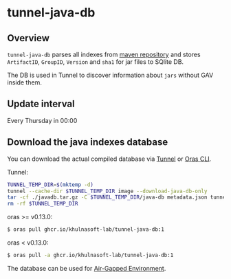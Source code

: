 # tunnel-java-db

## Overview
`tunnel-java-db` parses all indexes from [maven repository](https://repo.maven.apache.org/maven2) and stores `ArtifactID`, `GroupID`, `Version` and `sha1` for jar files to SQlite DB.

The DB is used in Tunnel to discover information about `jars` without GAV inside them.

## Update interval
Every Thursday in 00:00

## Download the java indexes database
You can download the actual compiled database via [Tunnel](https://khulnasoft-lab.github.io/tunnel/) or [Oras CLI](https://oras.land/cli/).

Tunnel:
```sh
TUNNEL_TEMP_DIR=$(mktemp -d)
tunnel --cache-dir $TUNNEL_TEMP_DIR image --download-java-db-only
tar -cf ./javadb.tar.gz -C $TUNNEL_TEMP_DIR/java-db metadata.json tunnel-java.db
rm -rf $TUNNEL_TEMP_DIR
```

oras >= v0.13.0:
```sh
$ oras pull ghcr.io/khulnasoft-lab/tunnel-java-db:1
```

oras < v0.13.0:
```sh
$ oras pull -a ghcr.io/khulnasoft-lab/tunnel-java-db:1
```
The database can be used for [Air-Gapped Environment](https://khulnasoft-lab.github.io/tunnel/latest/docs/advanced/air-gap/).
